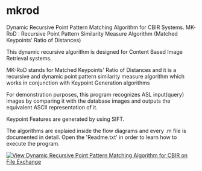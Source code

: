 # mkrod
Dynamic Recursive Point Pattern Matching Algorithm for CBIR Systems.
MK-RoD : Recursive Point Pattern Similarity Measure Algorithm (Matched Keypoints' Ratio of Distances)

This dynamic recursive algorithm is designed for Content Based Image Retrieval systems.

MK-RoD stands for Matched Keypoints' Ratio of Distances and it is a recursive and dynamic point pattern similarity measure algorithm which works in conjunction with Keypoint Generation algorithms

For demonstration purposes, this program recognizes ASL input(query) images by comparing it with the database images and outputs the equivalent ASCII representation of it.

Keypoint Features are generated by using SIFT.

The algorithms are explaied inside the flow diagrams and every .m file is documented in detail.
Open the 'Readme.txt' in order to learn how to execute the program.

[![View Dynamic Recursive Point Pattern Matching Algorithm for CBIR on File Exchange](https://www.mathworks.com/matlabcentral/images/matlab-file-exchange.svg)](https://www.mathworks.com/matlabcentral/fileexchange/30447-dynamic-recursive-point-pattern-matching-algorithm-for-cbir)
